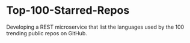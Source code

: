 # Top-100-Starred-Repos
Developing a REST microservice that list the languages used by the 100 trending public repos on GitHub.
